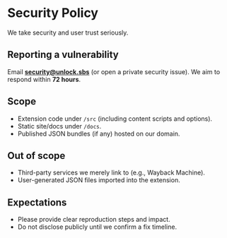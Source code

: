 # Security Policy

We take security and user trust seriously.

## Reporting a vulnerability

Email **security@unlock.sbs** (or open a private security issue). We aim to respond within **72 hours**.

## Scope

- Extension code under `/src` (including content scripts and options).
- Static site/docs under `/docs`.
- Published JSON bundles (if any) hosted on our domain.

## Out of scope

- Third-party services we merely link to (e.g., Wayback Machine).
- User-generated JSON files imported into the extension.

## Expectations

- Please provide clear reproduction steps and impact.
- Do not disclose publicly until we confirm a fix timeline.

